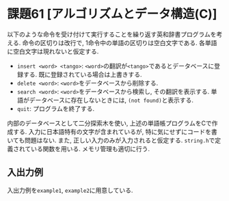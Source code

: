 # 課題61 \[アルゴリズムとデータ構造(C)\]

以下のような命令を受け付けて実行することを繰り返す英和辞書プログラムを考える. 命令の区切りは改行で, 1命令中の単語の区切りは空白文字である. 各単語に空白文字は現れないと仮定する.
- `insert <word> <tango>`: `<word>`の翻訳が`<tango>`であるとデータベースに登録する. 既に登録されている場合は上書きする.
- `delete <word>`: `<word>`をデータベースから削除する.
- `search <word>`: `<word>`をデータベースから検索し, その翻訳を表示する. 単語がデータベースに存在しないときには, `(not found)`と表示する.
- `quit`: プログラムを終了する.

内部のデータベースとして二分探索木を使い, 上述の単語帳プログラムをCで作成する. 入力に日本語特有の文字が含まれているが, 特に気にせずにコードを書いても問題はない. また, 正しい入力のみが入力されると仮定する. `string.h`で定義されている関数を用いる. メモリ管理も適切に行う.

## 入出力例
入出力例を`example1`, `example2`に用意している.

